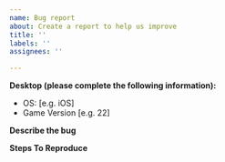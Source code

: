 ```yaml
---
name: Bug report
about: Create a report to help us improve
title: ''
labels: ''
assignees: ''

---
```


**Desktop (please complete the following information):**
 - OS: [e.g. iOS]
 - Game Version [e.g. 22]

**Describe the bug**

**Steps To Reproduce**
